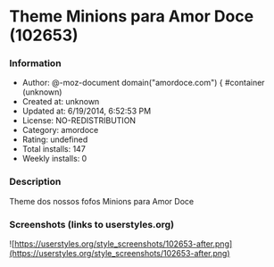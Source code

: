 # Theme Minions para Amor Doce (102653)

### Information
- Author: @-moz-document domain("amordoce.com") { #container (unknown)
- Created at: unknown
- Updated at: 6/19/2014, 6:52:53 PM
- License: NO-REDISTRIBUTION
- Category: amordoce
- Rating: undefined
- Total installs: 147
- Weekly installs: 0


### Description
Theme dos nossos fofos Minions para Amor Doce


### Screenshots (links to userstyles.org)
![https://userstyles.org/style_screenshots/102653-after.png](https://userstyles.org/style_screenshots/102653-after.png)


